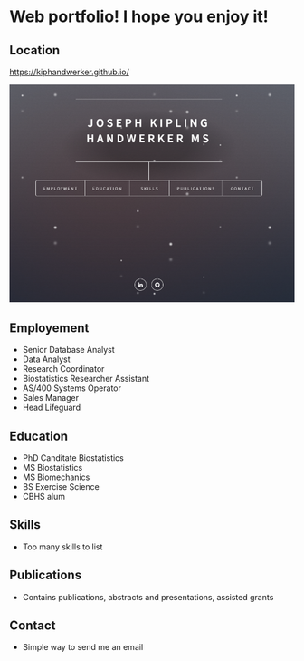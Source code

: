 # Web portfolio! I hope you enjoy it!

## Location
https://kiphandwerker.github.io/


![Front Page](images/Frontpage.png)

## Employement
- Senior Database Analyst
- Data Analyst
- Research Coordinator
- Biostatistics Researcher Assistant
- AS/400 Systems Operator
 - Sales Manager
 - Head Lifeguard

## Education
- PhD Canditate Biostatistics
- MS Biostatistics
- MS Biomechanics
- BS Exercise Science
- CBHS alum

## Skills
- Too many skills to list

## Publications
- Contains publications, abstracts and presentations, assisted grants

## Contact
- Simple way to send me an email